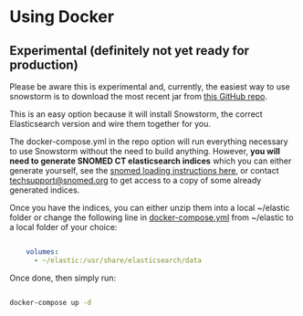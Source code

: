 # Using Docker

## Experimental (definitely not yet ready for production)

Please be aware this is experimental and, currently, the easiest way to use snowstorm is to download the most recent jar from [this GitHub repo](https://github.com/IHTSDO/snowstorm/releases).

This is an easy option because it will install Snowstorm, the correct Elasticsearch version and wire them together for you.

The docker-compose.yml in the repo option will run everything necessary to use Snowstorm without the need to build anything. However, **you will need to generate SNOMED CT elasticsearch indices** which you can either generate yourself, see the [snomed loading instructions here](loading-snomed.md), or contact [techsupport@snomed.org](mailto::techsupport@snomed.org) to get access to a copy of some already generated indices.

Once you have the indices, you can either unzip them into a local ~/elastic folder or change the following line in [docker-compose.yml](docker-compose.yml) from ~/elastic to a local folder of your choice:

```yml

    volumes:
      - ~/elastic:/usr/share/elasticsearch/data

```

Once done, then simply run:

```bash

docker-compose up -d

```
